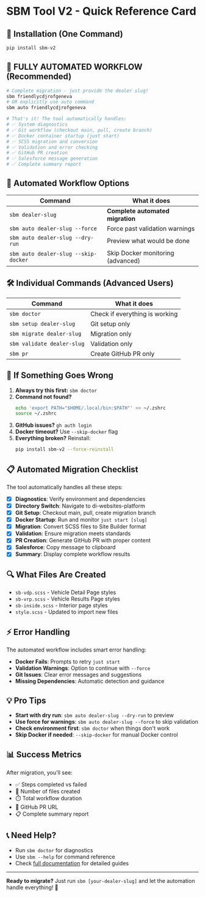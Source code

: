 # SBM Tool V2 - Quick Reference Card

## 🚀 Installation (One Command)

```bash
pip install sbm-v2
```

## 🎯 FULLY AUTOMATED WORKFLOW (Recommended)

```bash
# Complete migration - just provide the dealer slug!
sbm friendlycdjrofgeneva
# OR explicitly use auto command
sbm auto friendlycdjrofgeneva

# That's it! The tool automatically handles:
# ✅ System diagnostics
# ✅ Git workflow (checkout main, pull, create branch)
# ✅ Docker container startup (just start)
# ✅ SCSS migration and conversion
# ✅ Validation and error checking
# ✅ GitHub PR creation
# ✅ Salesforce message generation
# ✅ Complete summary report
```

## 🔧 Automated Workflow Options

| Command                              | What it does                      |
| ------------------------------------ | --------------------------------- |
| `sbm dealer-slug`                    | **Complete automated migration**  |
| `sbm auto dealer-slug --force`       | Force past validation warnings    |
| `sbm auto dealer-slug --dry-run`     | Preview what would be done        |
| `sbm auto dealer-slug --skip-docker` | Skip Docker monitoring (advanced) |

## 🛠 Individual Commands (Advanced Users)

| Command                    | What it does                   |
| -------------------------- | ------------------------------ |
| `sbm doctor`               | Check if everything is working |
| `sbm setup dealer-slug`    | Git setup only                 |
| `sbm migrate dealer-slug`  | Migration only                 |
| `sbm validate dealer-slug` | Validation only                |
| `sbm pr`                   | Create GitHub PR only          |

## 🚨 If Something Goes Wrong

1. **Always try this first:** `sbm doctor`
2. **Command not found?**
   ```bash
   echo 'export PATH="$HOME/.local/bin:$PATH"' >> ~/.zshrc
   source ~/.zshrc
   ```
3. **GitHub issues?** `gh auth login`
4. **Docker timeout?** Use `--skip-docker` flag
5. **Everything broken?** Reinstall:
   ```bash
   pip install sbm-v2 --force-reinstall
   ```

## 📋 Automated Migration Checklist

The tool automatically handles all these steps:

- [x] **Diagnostics**: Verify environment and dependencies
- [x] **Directory Switch**: Navigate to di-websites-platform
- [x] **Git Setup**: Checkout main, pull, create migration branch
- [x] **Docker Startup**: Run and monitor `just start [slug]`
- [x] **Migration**: Convert SCSS files to Site Builder format
- [x] **Validation**: Ensure migration meets standards
- [x] **PR Creation**: Generate GitHub PR with proper content
- [x] **Salesforce**: Copy message to clipboard
- [x] **Summary**: Display complete workflow results

## 🔍 What Files Are Created

- `sb-vdp.scss` - Vehicle Detail Page styles
- `sb-vrp.scss` - Vehicle Results Page styles
- `sb-inside.scss` - Interior page styles
- `style.scss` - Updated to import new files

## ⚡ Error Handling

The automated workflow includes smart error handling:

- **Docker Fails**: Prompts to retry `just start`
- **Validation Warnings**: Option to continue with `--force`
- **Git Issues**: Clear error messages and suggestions
- **Missing Dependencies**: Automatic detection and guidance

## 💡 Pro Tips

- **Start with dry run**: `sbm auto dealer-slug --dry-run` to preview
- **Use force for warnings**: `sbm auto dealer-slug --force` to skip validation
- **Check environment first**: `sbm doctor` when things don't work
- **Skip Docker if needed**: `--skip-docker` for manual Docker control

## 📊 Success Metrics

After migration, you'll see:

- ✅ Steps completed vs failed
- 📁 Number of files created
- ⏱️ Total workflow duration
- 🔗 GitHub PR URL
- 📋 Complete summary report

## 📞 Need Help?

- Run `sbm doctor` for diagnostics
- Use `sbm --help` for command reference
- Check [full documentation](docs/) for detailed guides

---

**Ready to migrate?** Just run `sbm [your-dealer-slug]` and let the automation handle everything! 🚀
